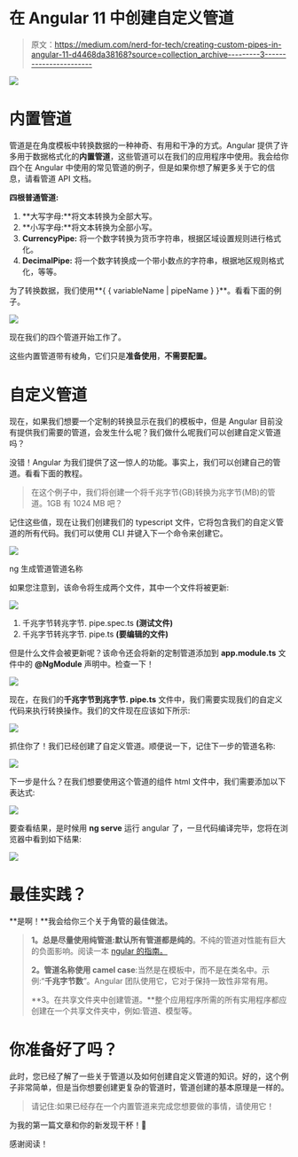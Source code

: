 # 在 Angular 11 中创建自定义管道

> 原文：<https://medium.com/nerd-for-tech/creating-custom-pipes-in-angular-11-d4468da38168?source=collection_archive---------3----------------------->

![](img/70b75d385f8ca0b889eed06f610e16be.png)

# **内置管道**

管道是在角度模板中转换数据的一种神奇、有用和干净的方式。Angular 提供了许多用于数据格式化的**内置管道**，这些管道可以在我们的应用程序中使用。我会给你四个在 Angular 中使用的常见管道的例子，但是如果你想了解更多关于它的信息，请看管道 API 文档。

**四根普通管道:**

1.  **大写字母:**将文本转换为全部大写。
2.  **小写字母:**将文本转换为全部小写。
3.  **CurrencyPipe:** 将一个数字转换为货币字符串，根据区域设置规则进行格式化。
4.  **DecimalPipe:** 将一个数字转换成一个带小数点的字符串，根据地区规则格式化，等等。

为了转换数据，我们使用**{ { variableName | pipeName } }**。看看下面的例子。

![](img/8157df7618dbc2c9fd95eba44fe1e4b0.png)

现在我们的四个管道开始工作了。

这些内置管道带有棱角，它们只是**准备使用**，**不需要配置。**

# 自定义管道

现在，如果我们想要一个定制的转换显示在我们的模板中，但是 Angular 目前没有提供我们需要的管道，会发生什么呢？我们做什么呢我们可以创建自定义管道吗？

没错！Angular 为我们提供了这一惊人的功能。事实上，我们可以创建自己的管道。看看下面的教程。

> 在这个例子中，我们将创建一个将千兆字节(GB)转换为兆字节(MB)的管道。1GB 有 1024 MB 吧？

记住这些值，现在让我们创建我们的 typescript 文件，它将包含我们的自定义管道的所有代码。我们可以使用 CLI 并键入下一个命令来创建它。

![](img/bebe107daf6a3cca2e25b4980ed36446.png)

ng 生成管道管道名称

如果您注意到，该命令将生成两个文件，其中一个文件将被更新:

![](img/51e1d9298197c79d20121183ce430f33.png)

1.  千兆字节转兆字节. pipe.spec.ts **(测试文件)**
2.  千兆字节转兆字节. pipe.ts **(要编辑的文件)**

但是什么文件会被更新呢？该命令还会将新的定制管道添加到 **app.module.ts** 文件中的 **@NgModule** 声明中。检查一下！

![](img/20b7ca5ece7921ebd2f912e5fd717dc2.png)

现在，在我们的**千兆字节到兆字节. pipe.ts** 文件中，我们需要实现我们的自定义代码来执行转换操作。我们的文件现在应该如下所示:

![](img/b89046bf598440e7cfc182130daa93be.png)

抓住你了！我们已经创建了自定义管道。顺便说一下，记住下一步的管道名称:

![](img/a5dca75c6b9b6a489ea3bf77042ff237.png)

下一步是什么？在我们想要使用这个管道的组件 html 文件中，我们需要添加以下表达式:

![](img/afcda9994545eb60725aa73f2633c1a2.png)

要查看结果，是时候用 **ng serve** 运行 angular 了，一旦代码编译完毕，您将在浏览器中看到如下结果:

![](img/079c9931daccb92a97c0dbcc2d61a41d.png)

# 最佳实践？

**是啊！**我会给你三个关于角管的最佳做法。

> **1。总是尽量使用纯管道:**默认**所有管道都是纯的**。不纯的管道对性能有巨大的负面影响。阅读一本 [ngular 的指南。](https://angular.io/guide/pipes#pure-and-impure-pipes)
> 
> **2。管道名称使用 camel case**:当然是在模板中，而不是在类名中。示例:“**千兆字节数**”。Angular 团队使用它，它对于保持一致性非常有用。
> 
> **3。在共享文件夹中创建管道。**整个应用程序所需的所有实用程序都应创建在一个共享文件夹中，例如:管道、模型等。

# 你准备好了吗？

此时，您已经了解了一些关于管道以及如何创建自定义管道的知识。好的，这个例子非常简单，但是当你想要创建更复杂的管道时，管道创建的基本原理是一样的。

> 请记住:如果已经存在一个内置管道来完成您想要做的事情，请使用它！

为我的第一篇文章和你的新发现干杯！🍻

感谢阅读！